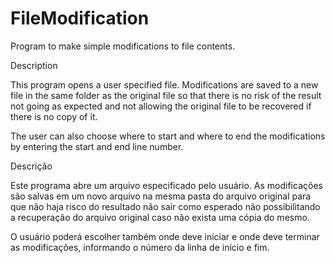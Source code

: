 # FileModification
Program to make simple modifications to file contents.

Description

This program opens a user specified file. Modifications are saved to a new file in the same folder as the original file so 
that there is no risk of the result not going as expected and not allowing the original file to be recovered if there is no 
copy of it.

The user can also choose where to start and where to end the modifications by entering the start and end line number.


Descrição

Este programa abre um arquivo especificado pelo usuário. As modificações são salvas em um novo arquivo na mesma pasta do 
arquivo original para que não haja risco do resultado não sair como esperado não possibilitando a recuperação do arquivo 
original caso não exista uma cópia do mesmo.

O usuário poderá escolher também onde deve iniciar e onde deve terminar as modificações, informando o número da linha de 
início e fim.
